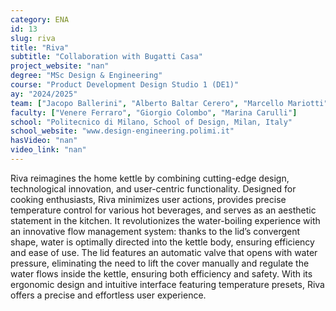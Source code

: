 ```yaml
---
category: ENA
id: 13
slug: riva
title: "Riva"
subtitle: "Collaboration with Bugatti Casa"
project_website: "nan"
degree: "MSc Design & Engineering"
course: "Product Development Design Studio 1 (DE1)"
ay: "2024/2025"
team: ["Jacopo Ballerini", "Alberto Baltar Cerero", "Marcello Mariotti", "Ines Maria Martinez de Lahidalga Logrono"]
faculty: ["Venere Ferraro", "Giorgio Colombo", "Marina Carulli"]
school: "Politecnico di Milano, School of Design, Milan, Italy"
school_website: "www.design-engineering.polimi.it"
hasVideo: "nan"
video_link: "nan"
---
```


Riva reimagines the home kettle by combining cutting-edge design, technological innovation, and user-centric functionality. Designed for cooking enthusiasts, Riva minimizes user actions, provides precise temperature control for various hot beverages, and serves as an aesthetic statement in the kitchen. It revolutionizes the water-boiling experience with an innovative flow management system: thanks to the lid’s convergent shape, water is optimally directed into the kettle body, ensuring efficiency and ease of use. The lid features an automatic valve that opens with water pressure, eliminating the need to lift the cover manually and regulate the water flows inside the kettle, ensuring both efficiency and safety. With its ergonomic design and intuitive interface featuring temperature presets, Riva offers a precise and effortless user experience.
